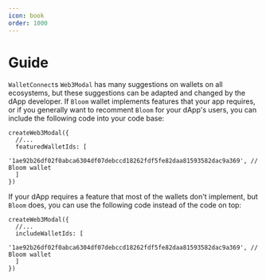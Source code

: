 ```yaml
---
icon: book
order: 1000
---
```


# Guide

`WalletConnect`s `Web3Modal` has many suggestions on wallets on all ecosystems, but these suggestions can be adapted and changed by the dApp developer. If `Bloom` wallet implements features that your app requires, or if you generally want to recomment `Bloom` for your dApp's users, you can include the following code into your code base:

```
createWeb3Modal({
  //...
  featuredWalletIds: [
    '1ae92b26df02f0abca6304df07debccd18262fdf5fe82daa81593582dac9a369', // Bloom wallet
  ]
})
```

If your dApp requires a feature that most of the wallets don't implement, but `Bloom` does, you can use the following code instead of the code on top:

```
createWeb3Modal({
  //...
  includeWalletIds: [
    '1ae92b26df02f0abca6304df07debccd18262fdf5fe82daa81593582dac9a369', // Bloom wallet
  ]
})
```